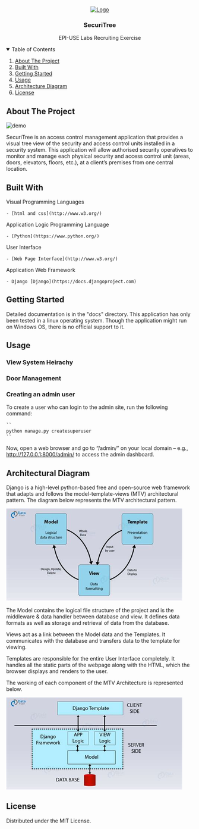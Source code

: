 <!-- PROJECT LOGO -->
<br />
<p align="center">
  <a href="https://github.com/iamdanre/SecuriTree">
    <img src="img/logo.png" alt="Logo" width="80" height="80">
  </a>

  <h3 align="center">SecuriTree</h3>

  <p align="center">
    EPI-USE Labs Recruiting Exercise
    <br />

<!-- TABLE OF CONTENTS -->
<details open="open">
  <summary>Table of Contents</summary>
  <ol>
    <li><a href="#about-the-project">About The Project</a></li>
    <li><a href="#built-with">Built With</a></li>
    <li><a href="#getting-started">Getting Started</a></li>
    <li><a href="#usage">Usage</a></li>
    <li><a href="#architectural-diagram">Architecture Diagram</a></li>
    <li><a href="#license">License</a></li>
  </ol>
</details>

<!-- ABOUT THE PROJECT -->

## About The Project

<img src="img/demo.gif" alt="demo" width="auto" height="auto">

SecuriTree is an access control management application that provides a visual tree view of the security and
access control units installed in a security system. This application will allow authorised security operatives
to monitor and manage each physical security and access control unit (areas, doors, elevators, floors, etc.),
at a client’s premises from one central location.

## Built With

Visual Programming Languages
  
    - [html and css](http://www.w3.org/)

Application Logic Programming Language
 
    - [Python](https://www.python.org/)

User Interface
    
    - [Web Page Interface](http://www.w3.org/)

Application Web Framework
    
    - Django [Django](https://docs.djangoproject.com)

## Getting Started

Detailed documentation is in the "docs" directory. This application has only been tested in a linux operating system. Though the application might run on Windows OS, there is no official support to it.

<!-- USAGE -->

## Usage

### View System Heirachy


### Door Management


### Creating an admin user

To create a user who can login to the admin site, run the following command:

    ``
    python manage.py createsuperuser
    ``

Now, open a web browser and go to “/admin/” on your local domain – e.g., http://127.0.0.1:8000/admin/ to access the admin dashboard.



## Architectural Diagram

Django is a high-level python-based free and open-source web framework that adapts and follows the model-template-views (MTV) architectural pattern. The diagram below represents the MTV architectural pattern.

<img src="img/model-view-template.jpeg" alt="demo" width="auto" height="auto">

The Model contains the logical file structure of the project and is the middleware & data handler between database and view. It defines data formats as well as storage and retrieval of data from the database.

Views act as a link between the Model data and the Templates. It communicates with the database and transfers data to the template for viewing.

Templates are responsible for the entire User Interface completely. It handles all the static parts of the webpage along with the HTML, which the browser displays and renders to the user.

The working of each component of the MTV Architecture is represented below.

<img src="img/mtv-structure.jpeg" alt="demo" width="auto" height="auto">

<!-- LICENSE -->

## License

Distributed under the MIT License.